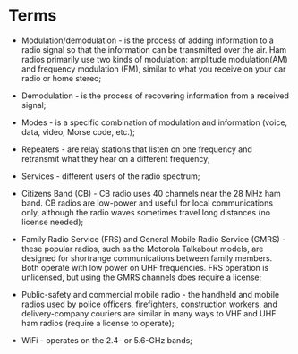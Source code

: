 # Terms

- Modulation/demodulation - is the process of adding information to a radio signal so that the information can be transmitted over the air. Ham radios primarily use two kinds of modulation: 
amplitude modulation(AM) and frequency modulation (FM), similar to what you receive on your car radio or home stereo;

- Demodulation - is the process of recovering information from a received signal;

- Modes - is a specific combination of modulation and information (voice, data, video, Morse code, etc.);

- Repeaters - are relay stations that listen on one frequency and retransmit what they hear on a different frequency;

- Services - different users of the radio spectrum;

- Citizens Band (CB) - CB radio uses 40 channels near the 28 MHz ham band. CB radios are low-power and useful for local communications only, although the radio waves sometimes travel long
distances (no license needed);

- Family Radio Service (FRS) and General Mobile Radio Service (GMRS) - these popular radios, such as the Motorola Talkabout models, are designed for shortrange communications between family 
members. Both operate with low power on UHF frequencies. FRS operation is unlicensed, but using the GMRS channels does require a license;

- Public-safety and commercial mobile radio - the handheld and mobile radios used by police officers, firefighters, construction workers, and delivery-company couriers are similar in many
ways to VHF and UHF ham radios (require a license to operate);

- WiFi - operates on the 2.4- or 5.6-GHz bands;